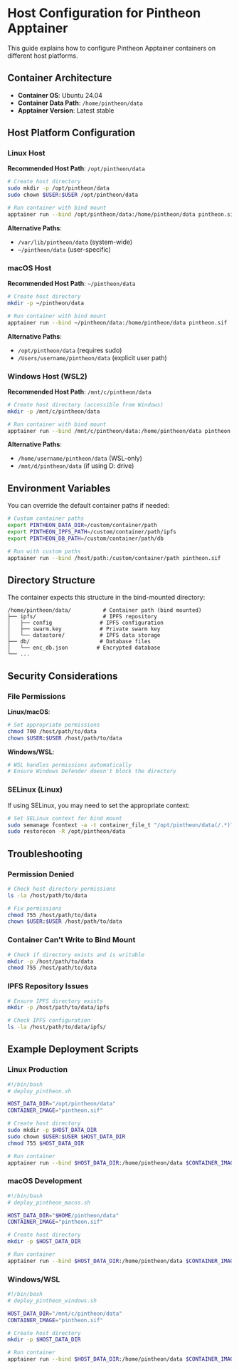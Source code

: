 # Host Configuration for Pintheon Apptainer

This guide explains how to configure Pintheon Apptainer containers on different host platforms.

## Container Architecture

- **Container OS**: Ubuntu 24.04
- **Container Data Path**: `/home/pintheon/data`
- **Apptainer Version**: Latest stable

## Host Platform Configuration

### Linux Host

**Recommended Host Path**: `/opt/pintheon/data`

```bash
# Create host directory
sudo mkdir -p /opt/pintheon/data
sudo chown $USER:$USER /opt/pintheon/data

# Run container with bind mount
apptainer run --bind /opt/pintheon/data:/home/pintheon/data pintheon.sif
```

**Alternative Paths**:
- `/var/lib/pintheon/data` (system-wide)
- `~/pintheon/data` (user-specific)

### macOS Host

**Recommended Host Path**: `~/pintheon/data`

```bash
# Create host directory
mkdir -p ~/pintheon/data

# Run container with bind mount
apptainer run --bind ~/pintheon/data:/home/pintheon/data pintheon.sif
```

**Alternative Paths**:
- `/opt/pintheon/data` (requires sudo)
- `/Users/username/pintheon/data` (explicit user path)

### Windows Host (WSL2)

**Recommended Host Path**: `/mnt/c/pintheon/data`

```bash
# Create host directory (accessible from Windows)
mkdir -p /mnt/c/pintheon/data

# Run container with bind mount
apptainer run --bind /mnt/c/pintheon/data:/home/pintheon/data pintheon.sif
```

**Alternative Paths**:
- `/home/username/pintheon/data` (WSL-only)
- `/mnt/d/pintheon/data` (if using D: drive)

## Environment Variables

You can override the default container paths if needed:

```bash
# Custom container paths
export PINTHEON_DATA_DIR=/custom/container/path
export PINTHEON_IPFS_PATH=/custom/container/path/ipfs
export PINTHEON_DB_PATH=/custom/container/path/db

# Run with custom paths
apptainer run --bind /host/path:/custom/container/path pintheon.sif
```

## Directory Structure

The container expects this structure in the bind-mounted directory:

```
/home/pintheon/data/          # Container path (bind mounted)
├── ipfs/                     # IPFS repository
│   ├── config               # IPFS configuration
│   ├── swarm.key            # Private swarm key
│   └── datastore/           # IPFS data storage
├── db/                      # Database files
│   └── enc_db.json         # Encrypted database
└── ...
```

## Security Considerations

### File Permissions

**Linux/macOS**:
```bash
# Set appropriate permissions
chmod 700 /host/path/to/data
chown $USER:$USER /host/path/to/data
```

**Windows/WSL**:
```bash
# WSL handles permissions automatically
# Ensure Windows Defender doesn't block the directory
```

### SELinux (Linux)

If using SELinux, you may need to set the appropriate context:

```bash
# Set SELinux context for bind mount
sudo semanage fcontext -a -t container_file_t "/opt/pintheon/data(/.*)?"
sudo restorecon -R /opt/pintheon/data
```

## Troubleshooting

### Permission Denied

```bash
# Check host directory permissions
ls -la /host/path/to/data

# Fix permissions
chmod 755 /host/path/to/data
chown $USER:$USER /host/path/to/data
```

### Container Can't Write to Bind Mount

```bash
# Check if directory exists and is writable
mkdir -p /host/path/to/data
chmod 755 /host/path/to/data
```

### IPFS Repository Issues

```bash
# Ensure IPFS directory exists
mkdir -p /host/path/to/data/ipfs

# Check IPFS configuration
ls -la /host/path/to/data/ipfs/
```

## Example Deployment Scripts

### Linux Production

```bash
#!/bin/bash
# deploy_pintheon.sh

HOST_DATA_DIR="/opt/pintheon/data"
CONTAINER_IMAGE="pintheon.sif"

# Create host directory
sudo mkdir -p $HOST_DATA_DIR
sudo chown $USER:$USER $HOST_DATA_DIR
chmod 755 $HOST_DATA_DIR

# Run container
apptainer run --bind $HOST_DATA_DIR:/home/pintheon/data $CONTAINER_IMAGE
```

### macOS Development

```bash
#!/bin/bash
# deploy_pintheon_macos.sh

HOST_DATA_DIR="$HOME/pintheon/data"
CONTAINER_IMAGE="pintheon.sif"

# Create host directory
mkdir -p $HOST_DATA_DIR

# Run container
apptainer run --bind $HOST_DATA_DIR:/home/pintheon/data $CONTAINER_IMAGE
```

### Windows/WSL

```bash
#!/bin/bash
# deploy_pintheon_windows.sh

HOST_DATA_DIR="/mnt/c/pintheon/data"
CONTAINER_IMAGE="pintheon.sif"

# Create host directory
mkdir -p $HOST_DATA_DIR

# Run container
apptainer run --bind $HOST_DATA_DIR:/home/pintheon/data $CONTAINER_IMAGE
``` 